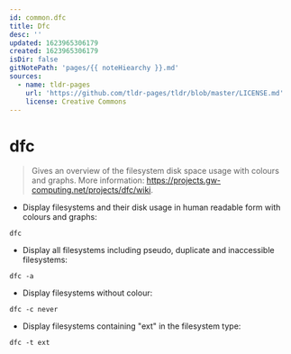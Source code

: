 ```yaml
---
id: common.dfc
title: Dfc
desc: ''
updated: 1623965306179
created: 1623965306179
isDir: false
gitNotePath: 'pages/{{ noteHiearchy }}.md'
sources:
  - name: tldr-pages
    url: 'https://github.com/tldr-pages/tldr/blob/master/LICENSE.md'
    license: Creative Commons
---
```

# dfc

> Gives an overview of the filesystem disk space usage with colours and graphs.
> More information: <https://projects.gw-computing.net/projects/dfc/wiki>.

- Display filesystems and their disk usage in human readable form with colours and graphs:

`dfc`

- Display all filesystems including pseudo, duplicate and inaccessible filesystems:

`dfc -a`

- Display filesystems without colour:

`dfc -c never`

- Display filesystems containing "ext" in the filesystem type:

`dfc -t ext`

